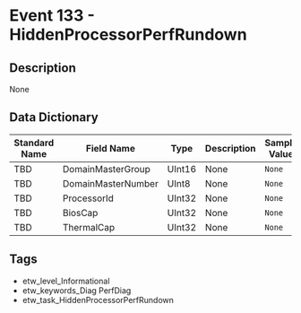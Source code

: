 # Event 133 - HiddenProcessorPerfRundown

## Description
None

## Data Dictionary
|Standard Name|Field Name|Type|Description|Sample Value|
|---|---|---|---|---|
|TBD|DomainMasterGroup|UInt16|None|`None`|
|TBD|DomainMasterNumber|UInt8|None|`None`|
|TBD|ProcessorId|UInt32|None|`None`|
|TBD|BiosCap|UInt32|None|`None`|
|TBD|ThermalCap|UInt32|None|`None`|

## Tags
* etw_level_Informational
* etw_keywords_Diag PerfDiag
* etw_task_HiddenProcessorPerfRundown
